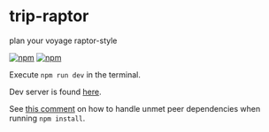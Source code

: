 # trip-raptor
plan your voyage raptor-style

[![npm](https://img.shields.io/npm/v/npm.svg)]()
[![npm](https://img.shields.io/npm/l/express.svg)]()


Execute ```npm run dev``` in the terminal.

Dev server is found [here](localhost:8080/webpack-dev-server).

See [this comment](https://github.com/eslint/eslint/issues/7338#issuecomment-252785808)
on how to handle unmet peer dependencies when running `npm install`.
